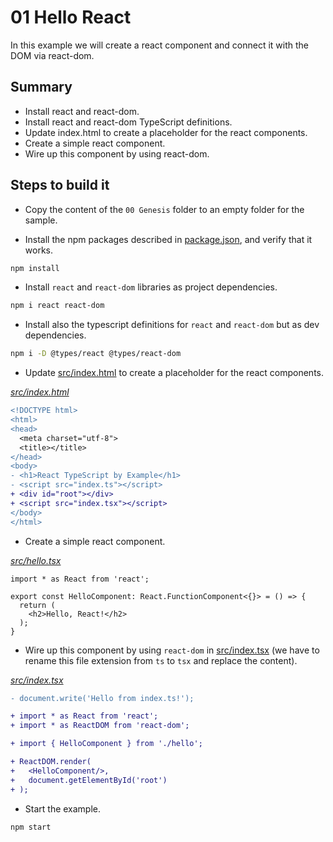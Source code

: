 # 01 Hello React

In this example we will create a react component and connect it with the DOM via react-dom.

## Summary

- Install react and react-dom.
- Install react and react-dom TypeScript definitions.
- Update index.html to create a placeholder for the react components.
- Create a simple react component.
- Wire up this component by using react-dom.

## Steps to build it

- Copy the content of the `00 Genesis` folder to an empty folder for the sample.

- Install the npm packages described in [package.json](./package.json), and verify that it works.

 ```bash
 npm install
 ```

- Install `react` and `react-dom` libraries as project dependencies.

 ```bash
 npm i react react-dom
 ```

- Install also the typescript definitions for `react` and `react-dom`
but as dev dependencies.

 ```bash
 npm i -D @types/react @types/react-dom
 ```

- Update [src/index.html](./src/index.html) to create a placeholder for the react components.

_[src/index.html](./src/index.html)_
```diff
<!DOCTYPE html>
<html>
<head>
  <meta charset="utf-8">
  <title></title>
</head>
<body>
- <h1>React TypeScript by Example</h1>
- <script src="index.ts"></script>
+ <div id="root"></div>
+ <script src="index.tsx"></script>
</body>
</html>
```

- Create a simple react component.

_[src/hello.tsx](./src/hello.tsx)_
```tsx
import * as React from 'react';

export const HelloComponent: React.FunctionComponent<{}> = () => {
  return (
    <h2>Hello, React!</h2>
  );
}
```

- Wire up this component by using `react-dom` in [src/index.tsx](./src/index.tsx) (we have to rename this file extension from `ts` to `tsx` and replace the content).

_[src/index.tsx](./src/index.tsx)_
```diff
- document.write('Hello from index.ts!');

+ import * as React from 'react';
+ import * as ReactDOM from 'react-dom';

+ import { HelloComponent } from './hello';

+ ReactDOM.render(
+   <HelloComponent/>,
+   document.getElementById('root')
+ );
```

- Start the example.

 ```bash
 npm start
 ```